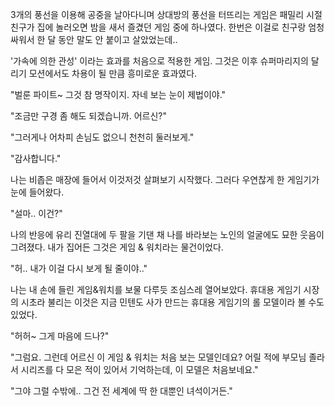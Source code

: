 3개의 풍선을 이용해 공중을 날아다니며 상대방의 풍선을 터뜨리는 게임은 패밀리 시절 친구가 집에 놀러오면 밤을 새서 즐겼던 게임 중에 하나였다. 한번은 이걸로 친구랑 엄청 싸워서 한 달 동안 말도 안 붙이고 살았었는데.. 

'가속에 의한 관성' 이라는 효과를 처음으로 적용한 게임. 그것은 이후 슈퍼마리지의 달리기 모션에서도 차용이 될 만큼 흥미로운 효과였다.

"벌룬 파이트~ 그것 참 명작이지. 자네 보는 눈이 제법이야."

"조금만 구경 좀 해도 되겠습니까. 어르신?"

"그러게나 어차피 손님도 없으니 천천히 둘러보게."

"감사합니다."

나는 비좁은 매장에 들어서 이것저것 살펴보기 시작했다. 그러다 우연찮게 한 게임기가 눈에 들어왔다.

"설마.. 이건?"

나의 반응에 유리 진열대에 두 팔을 기댄 채 나를 바라보는 노인의 얼굴에도 묘한 웃음이 그려졌다. 내가 집어든 그것은 게임 & 워치라는 물건이었다.

"허.. 내가 이걸 다시 보게 될 줄이야.."

나는 내 손에 들린 게임&워치를 보물 다루듯 조심스레 열어보았다. 휴대용 게임기 시장의 시초라 불리는 이것은 지금 민텐도 사가 만드는 휴대용 게임기의 롤 모델이라 볼 수도 있었다.

"허허~ 그게 마음에 드나?"

"그럼요. 그런데 어르신 이 게임 & 워치는 처음 보는 모델인데요? 어릴 적에 부모님 졸라서 시리즈를 다 모은 적이 있어서 기억하는데, 이 모델은 처음보네요."

"그야 그럴 수밖에.. 그건 전 세계에 딱 한 대뿐인 녀석이거든."